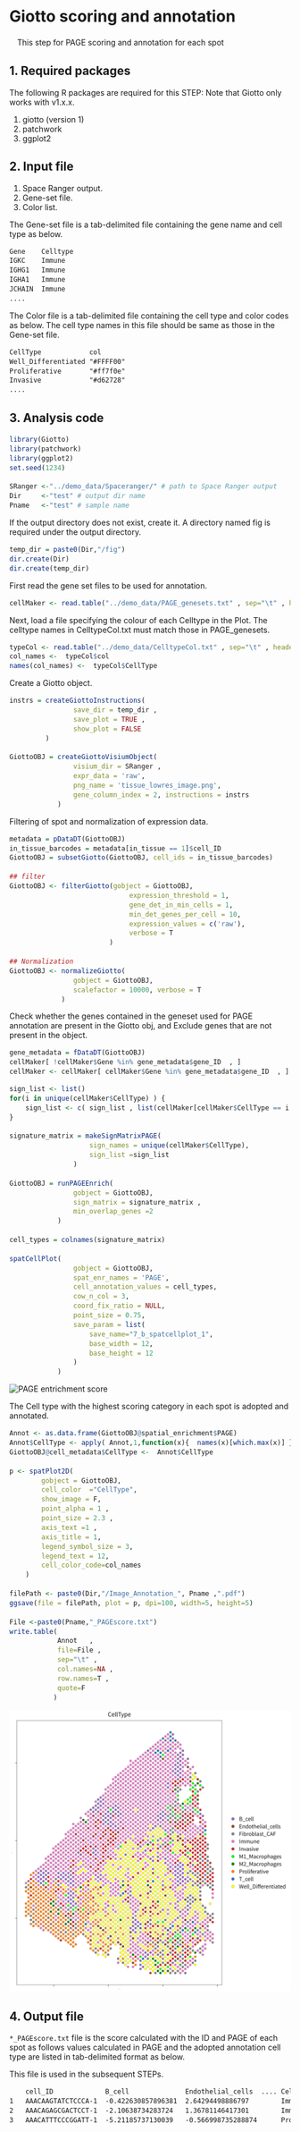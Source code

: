 # Giotto scoring and annotation

　This step for PAGE scoring and annotation for each spot

## 1. Required packages

The following R packages are required for this STEP: Note that Giotto only works with v1.x.x.

1. giotto (version 1)
2. patchwork
3. ggplot2

## 2. Input file

1. Space Ranger output.
2. Gene-set file.
3. Color list.

The Gene-set file is a tab-delimited file containing the gene name and cell type as below.

``` txt:../demo_data/PAGE_genesets.txt
Gene    Celltype
IGKC    Immune
IGHG1   Immune
IGHA1   Immune
JCHAIN  Immune
....
```

The Color file is a tab-delimited file containing the cell type and color codes as below. The cell type names in this file should be same as those in the Gene-set file.

``` txt:../demo_data/CelltypeCol.txt
CellType            col
Well_Differentiated "#FFFF00"
Proliferative       "#ff7f0e"
Invasive            "#d62728"
....
```

## 3. Analysis code

``` R:Giotto_analysis.r
library(Giotto)
library(patchwork)
library(ggplot2)
set.seed(1234)

SRanger <-"../demo_data/Spaceranger/" # path to Space Ranger output 
Dir     <-"test" # output dir name
Pname   <-"test" # sample name
```

If the output directory does not exist, create it.
A directory named fig is required under the output directory.

```　R:Giotto_analysis.r
temp_dir = paste0(Dir,"/fig")
dir.create(Dir)
dir.create(temp_dir)
```

First read the gene set files to be used for annotation.

```　R:Giotto_analysis.r
cellMaker <- read.table("../demo_data/PAGE_genesets.txt" , sep="\t" , header= T )
```

Next, load a file specifying the colour of each Celltype in the Plot.
The celltype names in CelltypeCol.txt must match those in PAGE_genesets.

```R:Giotto_analysis.r
typeCol <- read.table("../demo_data/CelltypeCol.txt" , sep="\t" , header= T )
col_names <-  typeCol$col
names(col_names) <-  typeCol$CellType
```

Create a Giotto object.

```　R:Giotto_analysis.r
instrs = createGiottoInstructions(
                save_dir = temp_dir ,
                save_plot = TRUE , 
                show_plot = FALSE
         )

GiottoOBJ = createGiottoVisiumObject(
                visium_dir = SRanger , 
                expr_data = 'raw',
                png_name = 'tissue_lowres_image.png',
                gene_column_index = 2, instructions = instrs
            )
```

Filtering of spot and normalization of expression data.

```　R:Giotto_analysis.r
metadata = pDataDT(GiottoOBJ)
in_tissue_barcodes = metadata[in_tissue == 1]$cell_ID
GiottoOBJ = subsetGiotto(GiottoOBJ, cell_ids = in_tissue_barcodes)

## filter
GiottoOBJ <- filterGiotto(gobject = GiottoOBJ,
                              expression_threshold = 1,
                              gene_det_in_min_cells = 1,
                              min_det_genes_per_cell = 10,
                              expression_values = c('raw'),
                              verbose = T
                         )

## Normalization
GiottoOBJ <- normalizeGiotto(
                gobject = GiottoOBJ, 
                scalefactor = 10000, verbose = T
             )
```

Check whether the genes contained in the geneset used for PAGE annotation are present in the Giotto obj, and
Exclude genes that are not present in the object.

``` R:Giotto_analysis.r
gene_metadata = fDataDT(GiottoOBJ)
cellMaker[ !cellMaker$Gene %in% gene_metadata$gene_ID  , ]
cellMaker <- cellMaker[ cellMaker$Gene %in% gene_metadata$gene_ID  , ]
```

``` R:Giotto_analysis.r
sign_list <- list()
for(i in unique(cellMaker$CellType) ) {
    sign_list <- c( sign_list , list(cellMaker[cellMaker$CellType == i ,1 ] ))    
}

signature_matrix = makeSignMatrixPAGE(
                    sign_names = unique(cellMaker$CellType),
                    sign_list =sign_list
                )

GiottoOBJ = runPAGEEnrich(
                gobject = GiottoOBJ,
                sign_matrix = signature_matrix ,
                min_overlap_genes =2
            )

cell_types = colnames(signature_matrix)

spatCellPlot(
                gobject = GiottoOBJ,
                spat_enr_names = 'PAGE',
                cell_annotation_values = cell_types,
                cow_n_col = 3,
                coord_fix_ratio = NULL,
                point_size = 0.75,
                save_param = list(
                    save_name="7_b_spatcellplot_1",
                    base_width = 12,
                    base_height = 12
                )
            )
````

![PAGE entrichment score](./fig/PAGEresult.png)

The Cell type with the highest scoring category in each spot is adopted and annotated.

``` R:Giotto_analysis.r
Annot <- as.data.frame(GiottoOBJ@spatial_enrichment$PAGE)
Annot$CellType <- apply( Annot,1,function(x){  names(x)[which.max(x)] })
GiottoOBJ@cell_metadata$CellType <-  Annot$CellType

p <- spatPlot2D(
        gobject = GiottoOBJ,
        cell_color  ="CellType",
        show_image = F,
        point_alpha = 1 ,
        point_size = 2.3 ,
        axis_text =1 ,
        axis_title = 1,
        legend_symbol_size = 3,
        legend_text = 12,
        cell_color_code=col_names
    )

filePath <- paste0(Dir,"/Image_Annotation_", Pname ,".pdf")
ggsave(file = filePath, plot = p, dpi=100, width=5, height=5)

File <-paste0(Pname,"_PAGEscore.txt") 
write.table( 
            Annot   ,
            file=File ,
            sep="\t" ,
            col.names=NA ,
            row.names=T ,
            quote=F
           )
```

![Annotation PAGE Max score](./fig/spatPlot2D.png)

## 4. Output file

`*_PAGEscore.txt` file is the score calculated with the ID and PAGE of each spot as follows
values calculated in PAGE and the adopted annotation cell type are listed in tab-delimited format as below.

This file is used in the subsequent STEPs.

``` txt:_PAGEscore.txt
    cell_ID             B_cell              Endothelial_cells  .... CellType
1   AAACAAGTATCTCCCA-1  -0.422630857896381  2.64294498886797        Immune
2   AAACAGAGCGACTCCT-1  -2.10638734283724   1.36781146417301        Immune
3   AAACATTTCCCGGATT-1  -5.21185737130039   -0.566998735288874      Proliferative
```
